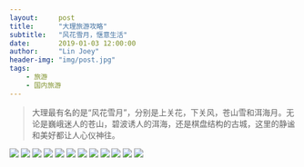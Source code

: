 ```yaml
---
layout:     post
title:      "大理旅游攻略"
subtitle:   "风花雪月，惬意生活"
date:       2019-01-03 12:00:00
author:     "Lin Joey"
header-img: "img/post.jpg"
tags:
    - 旅游
    - 国内旅游
---
```

>大理最有名的是“风花雪月”，分别是上关花，下关风，苍山雪和洱海月。无论是巍峨迷人的苍山，碧波诱人的洱海，还是棋盘结构的古城，这里的静谧和美好都让人心仪神往。

![](https://linjoey-image.oss-cn-beijing.aliyuncs.com/我是驴友-大理_页面_01.jpg)
![](https://linjoey-image.oss-cn-beijing.aliyuncs.com/我是驴友-大理_页面_02.jpg)
![](https://linjoey-image.oss-cn-beijing.aliyuncs.com/我是驴友-大理_页面_03.jpg)
![](https://linjoey-image.oss-cn-beijing.aliyuncs.com/我是驴友-大理_页面_04.jpg)
![](https://linjoey-image.oss-cn-beijing.aliyuncs.com/我是驴友-大理_页面_05.jpg)
![](https://linjoey-image.oss-cn-beijing.aliyuncs.com/我是驴友-大理_页面_06.jpg)
![](https://linjoey-image.oss-cn-beijing.aliyuncs.com/我是驴友-大理_页面_07.jpg)
![](https://linjoey-image.oss-cn-beijing.aliyuncs.com/我是驴友-大理_页面_08.jpg)
![](https://linjoey-image.oss-cn-beijing.aliyuncs.com/我是驴友-大理_页面_09.jpg)
![](https://linjoey-image.oss-cn-beijing.aliyuncs.com/我是驴友-大理_页面_10.jpg)
![](https://linjoey-image.oss-cn-beijing.aliyuncs.com/我是驴友-大理_页面_11.jpg)
![](https://linjoey-image.oss-cn-beijing.aliyuncs.com/我是驴友-大理_页面_12.jpg)
